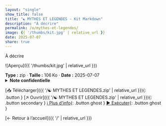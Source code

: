 ```yaml
---
layout: "single"
show_title: false
title: "☯ MYTHES ET LEGENDES - Kit Markdown"
description: "À décrire"
permalink: /o/mythes-et-legendes/
image: {{ '/thumbs/kit.jpg' | relative_url }}
date: 2025-07-07
share: true
---
```



À décrire

![Aperçu]({{ '/thumbs/kit.jpg' | relative_url }})

<div class="info-box"><strong>Type :</strong> zip · <strong>Taille :</strong> 106 Ko · <strong>Date :</strong> 2025-07-07</div>

<details class="notice notice--warning"><summary><strong>Note confidentielle</strong></summary><p>Mot de passe : batman1234</p></details>

[📥 Télécharger]({{ '/☯ MYTHES ET LEGENDES.zip' | relative_url }}){: .button }
[↗ Ouvrir]({{ '/☯ MYTHES ET LEGENDES.zip' | relative_url }}){: .button secondary }
[ℹ️ Plus d’info](https://publish.obsidian.md/ouaisfieu/%E2%96%B6+NOS+KITS+%E2%97%80/Kits){: .button ghost }
[▶️ Exécuter](https://publish.obsidian.md/ouaisfieu/%E2%96%B6+NOS+KITS+%E2%97%80/Kits){: .button ghost }

[← Retour à l’accueil]({{ '/' | relative_url }})
